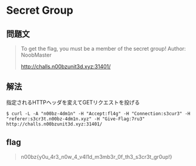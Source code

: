 # Secret Group

## 問題文
> To get the flag, you must be a member of the secret group! Author: NoobMaster
>
> http://challs.n00bzunit3d.xyz:31401/

## 解法
指定されるHTTPヘッダを変えてGETリクエストを投げる
```
$ curl -L -A "n00bz-4dm1n" -H "Accept:fl4g" -H "Connection:s3cur3" -H "referer:s3cr3t.n00bz-4dm1n.xyz" -H "Give-Flag:7ru3" http://challs.n00bzunit3d.xyz:31401/
```

## flag
> n00bz{y0u_4r3_n0w_4_v4l1d_m3mb3r_0f_th3_s3cr3t_gr0up!}